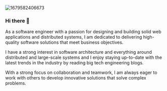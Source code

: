 
![1679582406673](https://user-images.githubusercontent.com/49570615/227479920-2e293c6f-79c2-4819-b482-96fa752889f7.jpeg)

### Hi there 👋

As a software engineer with a passion for designing and building solid web applications and distributed systems, I am dedicated to delivering high-quality software solutions that meet business objectives. 

I have a strong interest in software architecture and everything around distributed and large-scale systems and I enjoy staying up-to-date with the latest trends in the industry by reading big tech engineering blogs.

With a strong focus on collaboration and teamwork, I am always eager to work with others to develop innovative solutions that solve complex problems. 
